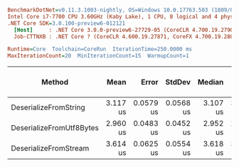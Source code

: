 ``` ini

BenchmarkDotNet=v0.11.3.1003-nightly, OS=Windows 10.0.17763.503 (1809/October2018Update/Redstone5)
Intel Core i7-7700 CPU 3.60GHz (Kaby Lake), 1 CPU, 8 logical and 4 physical cores
.NET Core SDK=3.0.100-preview6-012121
  [Host]     : .NET Core 3.0.0-preview6-27729-05 (CoreCLR 4.700.19.27901, CoreFX 4.700.19.27903), 64bit RyuJIT
  Job-CTTNXB : .NET Core ? (CoreCLR 4.600.19.27871, CoreFX 4.700.19.28001), 64bit RyuJIT

Runtime=Core  Toolchain=CoreRun  IterationTime=250.0000 ms  
MaxIterationCount=20  MinIterationCount=15  WarmupCount=1  

```
|                   Method |     Mean |     Error |    StdDev |   Median |      Min |      Max | Gen 0/1k Op | Gen 1/1k Op | Gen 2/1k Op | Allocated Memory/Op |
|------------------------- |---------:|----------:|----------:|---------:|---------:|---------:|------------:|------------:|------------:|--------------------:|
|    DeserializeFromString | 3.117 us | 0.0579 us | 0.0568 us | 3.107 us | 3.032 us | 3.248 us |      0.0624 |           - |           - |               304 B |
| DeserializeFromUtf8Bytes | 2.960 us | 0.0483 us | 0.0452 us | 2.952 us | 2.905 us | 3.049 us |      0.0351 |           - |           - |               192 B |
|    DeserializeFromStream | 3.614 us | 0.0625 us | 0.0554 us | 3.618 us | 3.516 us | 3.687 us |      0.1298 |           - |           - |               576 B |
